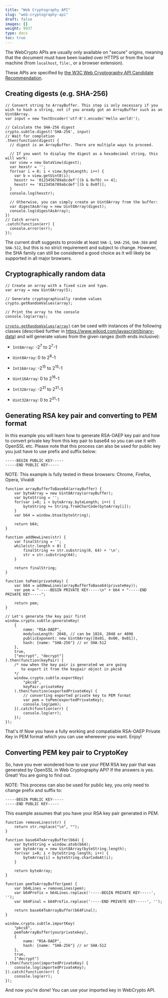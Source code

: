 ```yaml
---
title: "Web Cryptography API"
slug: "web-cryptography-api"
draft: false
images: []
weight: 9937
type: docs
toc: true
---
```


The WebCrypto APIs are usually only available on "secure" origins, meaning that the document must have been loaded over HTTPS or from the local machine (from `localhost`, `file:`, or a browser extension).

These APIs are specified by [the W3C Web Cryptography API Candidate Recommendation](https://www.w3.org/TR/WebCryptoAPI/).

## Creating digests (e.g. SHA-256)
    // Convert string to ArrayBuffer. This step is only necessary if you wish to hash a string, not if you aready got an ArrayBuffer such as an Uint8Array.
    var input = new TextEncoder('utf-8').encode('Hello world!');
    
    // Calculate the SHA-256 digest
    crypto.subtle.digest('SHA-256', input)
    // Wait for completion
    .then(function(digest) {
      // digest is an ArrayBuffer. There are multiple ways to proceed.
    
      // If you want to display the digest as a hexadecimal string, this will work:
      var view = new DataView(digest);
      var hexstr = '';
      for(var i = 0; i < view.byteLength; i++) {
        var b = view.getUint8(i);
        hexstr += '0123456789abcdef'[(b & 0xf0) >> 4];
        hexstr += '0123456789abcdef'[(b & 0x0f)];
      }
      console.log(hexstr);
    
      // Otherwise, you can simply create an Uint8Array from the buffer:
      var digestAsArray = new Uint8Array(digest);
      console.log(digestAsArray);
    })
    // Catch errors
    .catch(function(err) {
      console.error(err);
    });

The current draft suggests to provide at least `SHA-1`, `SHA-256`, `SHA-384` and `SHA-512`, but this is no strict requirement and subject to change. However, the SHA family can still be considered a good choice as it will likely be supported in all major browsers.

## Cryptographically random data
    // Create an array with a fixed size and type.
    var array = new Uint8Array(5);

    // Generate cryptographically random values
    crypto.getRandomValues(array);

    // Print the array to the console
    console.log(array);

[`crypto.getRandomValues(array)`][1] can be used with instances of the following classes (described further in <https://www.wikiod.com/javascript/binary-data>) and will generate values from the given ranges (both ends inclusive):

* `Int8Array`: -2<sup>7</sup> to 2<sup>7</sup>-1
* `Uint8Array`: 0 to 2<sup>8</sup>-1
* `Int16Array`: -2<sup>15</sup> to 2<sup>15</sup>-1
* `Uint16Array`: 0 to 2<sup>16</sup>-1
* `Int32Array`: -2<sup>31</sup> to 2<sup>31</sup>-1
* `Uint32Array`: 0 to 2<sup>31</sup>-1


  [1]: https://developer.mozilla.org/en-US/docs/Web/API/RandomSource/getRandomValues

## Generating RSA key pair and converting to PEM format
In this example you will learn how to generate RSA-OAEP key pair and how to convert private key from this key pair to base64 so you can use it with OpenSSL etc. Please note that this process can also be used for public key you just have to use prefix and suffix below:

    -----BEGIN PUBLIC KEY-----
    -----END PUBLIC KEY-----

NOTE: This example is fully tested in these browsers: Chrome, Firefox, Opera, Vivaldi

    
    function arrayBufferToBase64(arrayBuffer) {
        var byteArray = new Uint8Array(arrayBuffer);
        var byteString = '';
        for(var i=0; i < byteArray.byteLength; i++) {
            byteString += String.fromCharCode(byteArray[i]);
        }
        var b64 = window.btoa(byteString);

        return b64;
    }

    function addNewLines(str) {
        var finalString = '';
        while(str.length > 0) {
            finalString += str.substring(0, 64) + '\n';
            str = str.substring(64);
        }

        return finalString;
    }

    function toPem(privateKey) {
        var b64 = addNewLines(arrayBufferToBase64(privateKey));
        var pem = "-----BEGIN PRIVATE KEY-----\n" + b64 + "-----END PRIVATE KEY-----";
        
        return pem;
    }
    
    // Let's generate the key pair first
    window.crypto.subtle.generateKey(
        {
            name: "RSA-OAEP",
            modulusLength: 2048, // can be 1024, 2048 or 4096
            publicExponent: new Uint8Array([0x01, 0x00, 0x01]),
            hash: {name: "SHA-256"} // or SHA-512
        },
        true,
        ["encrypt", "decrypt"]
    ).then(function(keyPair) {
        /* now when the key pair is generated we are going
           to export it from the keypair object in pkcs8
        */
        window.crypto.subtle.exportKey(
            "pkcs8",
            keyPair.privateKey
        ).then(function(exportedPrivateKey) {
            // converting exported private key to PEM format
            var pem = toPem(exportedPrivateKey);
            console.log(pem);
        }).catch(function(err) {
            console.log(err);
        });
    });

That's it! Now you have a fully working and compatiable RSA-OAEP Private Key in PEM format which you can use whereever you want. Enjoy!

## Converting PEM key pair to CryptoKey
So, have you ever wondered how to use your PEM RSA key pair that was generated by OpenSSL in Web Cryptography API? If the answers is yes. Great! You are going to find out.

NOTE: This process can also be used for public key, you only need to change prefix and suffix to:

    -----BEGIN PUBLIC KEY-----
    -----END PUBLIC KEY-----

This example assumes that you have your RSA key pair generated in PEM.

    function removeLines(str) {
        return str.replace("\n", "");
    }

    function base64ToArrayBuffer(b64) {
        var byteString = window.atob(b64);
        var byteArray = new Uint8Array(byteString.length);
        for(var i=0; i < byteString.length; i++) {
            byteArray[i] = byteString.charCodeAt(i);
        }

        return byteArray;
    }

    function pemToArrayBuffer(pem) {
        var b64Lines = removeLines(pem);
        var b64Prefix = b64Lines.replace('-----BEGIN PRIVATE KEY-----', '');
        var b64Final = b64Prefix.replace('-----END PRIVATE KEY-----', '');

        return base64ToArrayBuffer(b64Final);
    }
    
    window.crypto.subtle.importKey(
        "pkcs8",
        pemToArrayBuffer(yourprivatekey),
        {
            name: "RSA-OAEP",
            hash: {name: "SHA-256"} // or SHA-512
        },
        true,
        ["decrypt"]
    ).then(function(importedPrivateKey) {
        console.log(importedPrivateKey);
    }).catch(function(err) {
        console.log(err);
    });
And now you're done! You can use your imported key in WebCrypto API.

